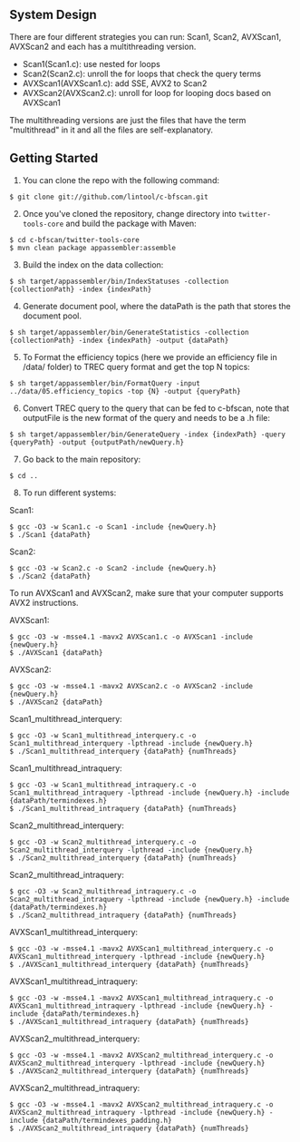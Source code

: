 System Design
--------------
There are four different strategies you can run: Scan1, Scan2, AVXScan1, AVXScan2 and each has a multithreading version.
* Scan1(Scan1.c): use nested for loops
* Scan2(Scan2.c): unroll the for loops that check the query terms
* AVXScan1(AVXScan1.c): add SSE, AVX2 to Scan2
* AVXScan2(AVXScan2.c): unroll for loop for looping docs based on AVXScan1

The multithreading versions are just the files that have the term "multithread" in it and all the files are self-explanatory.

Getting Started
--------------
1. You can clone the repo with the following command:

```
$ git clone git://github.com/lintool/c-bfscan.git
``` 

2. Once you've cloned the repository, change directory into `twitter-tools-core` and build the package with Maven:

```
$ cd c-bfscan/twitter-tools-core
$ mvn clean package appassembler:assemble
```

3. Build the index on the data collection:

```
$ sh target/appassembler/bin/IndexStatuses -collection {collectionPath} -index {indexPath}
```

4. Generate document pool, where the dataPath is the path that stores the document pool.

```
$ sh target/appassembler/bin/GenerateStatistics -collection {collectionPath} -index {indexPath} -output {dataPath}
```

5. To Format the efficiency topics (here we provide an efficiency file in /data/ folder) to TREC query format and get the top N topics:

```
$ sh target/appassembler/bin/FormatQuery -input ../data/05.efficiency_topics -top {N} -output {queryPath}
```
6. Convert TREC query to the query that can be fed to c-bfscan, note that outputFile is the new format of the query and needs to be a .h file:

```
$ sh target/appassembler/bin/GenerateQuery -index {indexPath} -query {queryPath} -output {outputPath/newQuery.h}
```

7. Go back to the main repository:

```
$ cd ..
```

8. To run different systems:

Scan1:

```
$ gcc -O3 -w Scan1.c -o Scan1 -include {newQuery.h}
$ ./Scan1 {dataPath}
```

Scan2:

```
$ gcc -O3 -w Scan2.c -o Scan2 -include {newQuery.h}
$ ./Scan2 {dataPath}
```
To run AVXScan1 and AVXScan2, make sure that your computer supports AVX2 instructions.

AVXScan1:

```
$ gcc -O3 -w -msse4.1 -mavx2 AVXScan1.c -o AVXScan1 -include {newQuery.h}
$ ./AVXScan1 {dataPath}
```

AVXScan2:

```
$ gcc -O3 -w -msse4.1 -mavx2 AVXScan2.c -o AVXScan2 -include {newQuery.h}
$ ./AVXScan2 {dataPath}
```

Scan1_multithread_interquery:

```
$ gcc -O3 -w Scan1_multithread_interquery.c -o Scan1_multithread_interquery -lpthread -include {newQuery.h}
$ ./Scan1_multithread_interquery {dataPath} {numThreads}
```

Scan1_multithread_intraquery:

```
$ gcc -O3 -w Scan1_multithread_intraquery.c -o Scan1_multithread_intraquery -lpthread -include {newQuery.h} -include {dataPath/termindexes.h}
$ ./Scan1_multithread_intraquery {dataPath} {numThreads}
```

Scan2_multithread_interquery:

```
$ gcc -O3 -w Scan2_multithread_interquery.c -o Scan2_multithread_interquery -lpthread -include {newQuery.h}
$ ./Scan2_multithread_interquery {dataPath} {numThreads}
```

Scan2_multithread_intraquery:

```
$ gcc -O3 -w Scan2_multithread_intraquery.c -o Scan2_multithread_intraquery -lpthread -include {newQuery.h} -include {dataPath/termindexes.h}
$ ./Scan2_multithread_intraquery {dataPath} {numThreads}
```

AVXScan1_multithread_interquery:

```
$ gcc -O3 -w -msse4.1 -mavx2 AVXScan1_multithread_interquery.c -o AVXScan1_multithread_interquery -lpthread -include {newQuery.h}
$ ./AVXScan1_multithread_interquery {dataPath} {numThreads}
```

AVXScan1_multithread_intraquery:

```
$ gcc -O3 -w -msse4.1 -mavx2 AVXScan1_multithread_intraquery.c -o AVXScan1_multithread_intraquery -lpthread -include {newQuery.h} -include {dataPath/termindexes.h}
$ ./AVXScan1_multithread_intraquery {dataPath} {numThreads}
```

AVXScan2_multithread_interquery:

```
$ gcc -O3 -w -msse4.1 -mavx2 AVXScan2_multithread_interquery.c -o AVXScan2_multithread_interquery -lpthread -include {newQuery.h}
$ ./AVXScan2_multithread_interquery {dataPath} {numThreads}
```

AVXScan2_multithread_intraquery:

```
$ gcc -O3 -w -msse4.1 -mavx2 AVXScan2_multithread_intraquery.c -o AVXScan2_multithread_intraquery -lpthread -include {newQuery.h} -include {dataPath/termindexes_padding.h}
$ ./AVXScan2_multithread_intraquery {dataPath} {numThreads}
```
